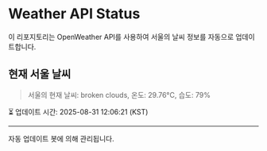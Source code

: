 
# Weather API Status

이 리포지토리는 OpenWeather API를 사용하여 서울의 날씨 정보를 자동으로 업데이트합니다.

## 현재 서울 날씨
> 서울의 현재 날씨: broken clouds, 온도: 29.76°C, 습도: 79%

⏳ 업데이트 시간: 2025-08-31 12:06:21 (KST)

---
자동 업데이트 봇에 의해 관리됩니다.
